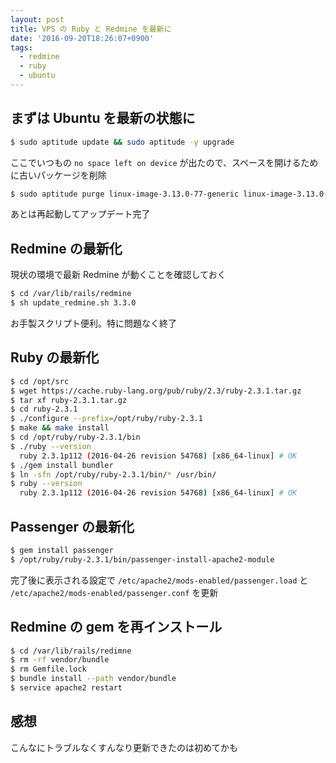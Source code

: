 ```yaml
---
layout: post
title: VPS の Ruby と Redmine を最新に
date: '2016-09-20T18:26:07+0900'
tags:
  - redmine
  - ruby
  - ubuntu
---
```


## まずは Ubuntu を最新の状態に

```sh
$ sudo aptitude update && sudo aptitude -y upgrade
```

ここでいつもの `no space left on device` が出たので、スペースを開けるために古いパッケージを削除

```sh
$ sudo aptitude purge linux-image-3.13.0-77-generic linux-image-3.13.0-78-generic ... # 必要な分だけ
```

あとは再起動してアップデート完了

## Redmine の最新化

現状の環境で最新 Redmine が動くことを確認しておく

```sh
$ cd /var/lib/rails/redmine
$ sh update_redmine.sh 3.3.0
```

お手製スクリプト便利。特に問題なく終了

## Ruby の最新化

```sh
$ cd /opt/src
$ wget https://cache.ruby-lang.org/pub/ruby/2.3/ruby-2.3.1.tar.gz
$ tar xf ruby-2.3.1.tar.gz
$ cd ruby-2.3.1
$ ./configure --prefix=/opt/ruby/ruby-2.3.1
$ make && make install
$ cd /opt/ruby/ruby-2.3.1/bin
$ ./ruby --version
  ruby 2.3.1p112 (2016-04-26 revision 54768) [x86_64-linux] # OK
$ ./gem install bundler
$ ln -sfn /opt/ruby/ruby-2.3.1/bin/* /usr/bin/
$ ruby --version
  ruby 2.3.1p112 (2016-04-26 revision 54768) [x86_64-linux] # OK
```

## Passenger の最新化

```sh
$ gem install passenger
$ /opt/ruby/ruby-2.3.1/bin/passenger-install-apache2-module
```

完了後に表示される設定で `/etc/apache2/mods-enabled/passenger.load` と `/etc/apache2/mods-enabled/passenger.conf` を更新

## Redmine の gem を再インストール

```sh
$ cd /var/lib/rails/redimne
$ rm -rf vendor/bundle
$ rm Gemfile.lock
$ bundle install --path vendor/bundle
$ service apache2 restart
```

## 感想

こんなにトラブルなくすんなり更新できたのは初めてかも
